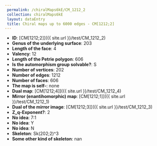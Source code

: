 ```yaml
--- 
 permalink: /chiralMaps6kE/CM_1212_2 
 collection: chiralMaps6kE
 layout: dataEntry
 title: Chiral maps up to 6000 edges - CM[1212;2]
---
```


- **ID**: [CM[1212;2]]({{ site.url }}/test/CM_1212_2)
- **Genus of the underlying surface**: 203
- **Length of the face**: 4
- **Valency**: 12
- **Length of the Petrie polygon**: 606
- **Is the automorphism group solvable?**: S
- **Number of vertices**: 202
- **Number of edges**: 1212
- **Number of faces**: 606
- **The map is self-**: none
- **Dual map**: [CM[1212;4]]({{ site.url }}/test/CM_1212_4)
- **Mirror (enantihomorphic) map**: [CM[1212;1]]({{ site.url }}/test/CM_1212_1)
- **Dual of the mirror image**: [CM[1212;3]]({{ site.url }}/test/CM_1212_3)
- **Z_q-Exponent?**: 2
- **No idea**:  7:1
- **No idea**: Y
- **No idea**: N
- **Skeleton**: Sk(202;2)^3
- **Some other kind of skeleton**: nan
